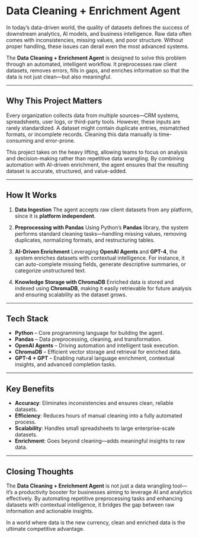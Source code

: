 # Data Cleaning + Enrichment Agent

In today’s data-driven world, the quality of datasets defines the success of downstream analytics, AI models, and business intelligence. Raw data often comes with inconsistencies, missing values, and poor structure. Without proper handling, these issues can derail even the most advanced systems.

The **Data Cleaning + Enrichment Agent** is designed to solve this problem through an automated, intelligent workflow. It preprocesses raw client datasets, removes errors, fills in gaps, and enriches information so that the data is not just clean—but also meaningful.

---

## Why This Project Matters

Every organization collects data from multiple sources—CRM systems, spreadsheets, user logs, or third-party tools. However, these inputs are rarely standardized. A dataset might contain duplicate entries, mismatched formats, or incomplete records. Cleaning this data manually is time-consuming and error-prone.

This project takes on the heavy lifting, allowing teams to focus on analysis and decision-making rather than repetitive data wrangling. By combining automation with AI-driven enrichment, the agent ensures that the resulting dataset is accurate, structured, and value-added.

---

## How It Works

1. **Data Ingestion**
   The agent accepts raw client datasets from any platform, since it is **platform independent**.

2. **Preprocessing with Pandas**
   Using Python’s **Pandas** library, the system performs standard cleaning tasks—handling missing values, removing duplicates, normalizing formats, and restructuring tables.

3. **AI-Driven Enrichment**
   Leveraging **OpenAI Agents** and **GPT-4**, the system enriches datasets with contextual intelligence. For instance, it can auto-complete missing fields, generate descriptive summaries, or categorize unstructured text.

4. **Knowledge Storage with ChromaDB**
   Enriched data is stored and indexed using **ChromaDB**, making it easily retrievable for future analysis and ensuring scalability as the dataset grows.

---

## Tech Stack

* **Python** – Core programming language for building the agent.
* **Pandas** – Data preprocessing, cleaning, and transformation.
* **OpenAI Agents** – Driving automation and intelligent task execution.
* **ChromaDB** – Efficient vector storage and retrieval for enriched data.
* **GPT-4 + GPT** – Enabling natural language enrichment, contextual insights, and advanced completion tasks.

---

## Key Benefits

* **Accuracy**: Eliminates inconsistencies and ensures clean, reliable datasets.
* **Efficiency**: Reduces hours of manual cleaning into a fully automated process.
* **Scalability**: Handles small spreadsheets to large enterprise-scale datasets.
* **Enrichment**: Goes beyond cleaning—adds meaningful insights to raw data.

---

## Closing Thoughts

The **Data Cleaning + Enrichment Agent** is not just a data wrangling tool—it’s a productivity booster for businesses aiming to leverage AI and analytics effectively. By automating repetitive preprocessing tasks and enhancing datasets with contextual intelligence, it bridges the gap between raw information and actionable insights.

In a world where data is the new currency, clean and enriched data is the ultimate competitive advantage.